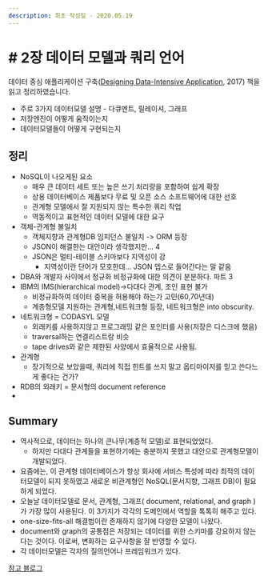 ```yaml
---
description: 최초 작성일 - 2020.05.19
---
```


# \# 2장 데이터 모델과 쿼리 언어

데이터 중심 애플리케이션 구축\([Designing Data-Intensive Application](https://www.amazon.co.uk/Designing-Data-Intensive-Applications-Reliable-Maintainable/dp/1449373321/ref=sr_1_1?crid=19FEOM6Z8O3TT&dchild=1&keywords=designing+data-intensive+applications&qid=1589505997&sprefix=desinging+%2Caps%2C-1&sr=8-1), 2017\) 책을 읽고 정리하였습니다.

* 주로 3가지 데이터모델 설명 - 다큐멘트, 릴레이셔, 그래프 
* 저장엔진이 어떻게 움직이는지 
* 데이터모델들이 어떻게 구현되는지

## 정리

* NoSQL이 나오게된 요소
  * 매우 큰 데이터 세트 또는 높은 쓰기 처리량을 포함하여 쉽게 ​​확장
  * 상용 데이터베이스 제품보다 무료 및 오픈 소스 소프트웨어에 대한 선호 
  * 관계형 모델에서 잘 지원되지 않는 특수한 쿼리 작업 
  * 역동적이고 표현적인 데이터 모델에 대한 요구
* 객체-관계형 불일치
  * 객체지향과 관계형DB 임피던스 불일치 -&gt; ORM 등장
  * JSON이 해결한는 대안이라 생각했지만... 4
  * JSON은 멀티-테이블 스키마보다 지역성이 강
    * 지역성이란 단어가 모호한데... JSON 뎁스로 들어간다는 말 같음
* DBA와 개발자 사이에서 정규화 비정규화에 대한 의견이 분분하다. 파트 3
* IBM의 IMS\(hierarchical model\)-&gt;다대다 관계, 조인 표현 불가
  * 비정규화하여 데이터 중복을 허용해야 하는가 고민\(60,70년대\)
  * 계층형모델 지원하는 관계형,네트워크형 등장, 네트워크형은 into obscurity.
* 네트워크형 = CODASYL 모델
  * 외래키를 사용하지않고 프로그래밍 같은 포인터를 사용\(저장은 디스크에 했음\)
  * traversal하는 연결리스트랑 비슷
  * tape drives와 같은 제한된 사양에서 효율적으로 사용됨.
* 관계형
  * 장기적으로 보았을때, 쿼리에 직접 힌트를 쓰지 말고 옵티마이저를 믿고 쓴다느게 좋다는 건가? 
* RDB의 외래키 = 문서형의 document reference
* 


## Summary

* 역사적으로, 데이터는 하나의 큰나무\(계층적 모델\)로 표현되었었다.
  * 하지만 다대다 관계들을 표현하기에는 충분하지 못했고 대안으로 관계형모델이 개발되었다. 
* 요즘에는, 이 관계형 데이터베이스가 항상 회사에 서비스 특성에 따라 최적의 데이터모델이 되지 못하였고 새로운 비관계형인 NoSQL\(문서지향, 그래프 DB\)이 필요하게 되었다.
* 오늘날 데이터모델로 문서, 관계형, 그래프\( document, relational, and graph \)가 가장 많이 사용된다. 이 3가지가 각각의 도메인에서 역할을 톡톡히 해주고 있다.
* one-size-fits-all 해결법이란 존재하지 않기에 다양한 모델이 나왔다.
* document와 graph의 공통점은 저장되는 데이터를 위한 스키마를 강요하지 않는다는 것이다. 이로써, 변화하는 요구사항을 잘 반영할 수 있다.
* 각 데이터모델은 각자의 질의언어나 프레임워크가 있다.

[참고 블로그](https://johngrib.github.io/wiki/d-i-a-02-data-models-and-query-languages/)

